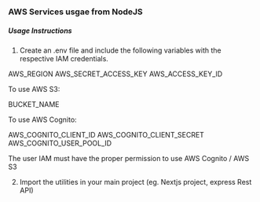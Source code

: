 ### AWS Services usgae from NodeJS

##### Usage Instructions

1. Create an .env file and include the following variables with the respective IAM credentials.


AWS_REGION
AWS_SECRET_ACCESS_KEY
AWS_ACCESS_KEY_ID

To use AWS S3:

BUCKET_NAME


To use AWS Cognito:

AWS_COGNITO_CLIENT_ID
AWS_COGNITO_CLIENT_SECRET
AWS_COGNITO_USER_POOL_ID

The user IAM must have the proper permission to use AWS Cognito / AWS S3

2. Import the utilities in your main project (eg. Nextjs project, express Rest API)
